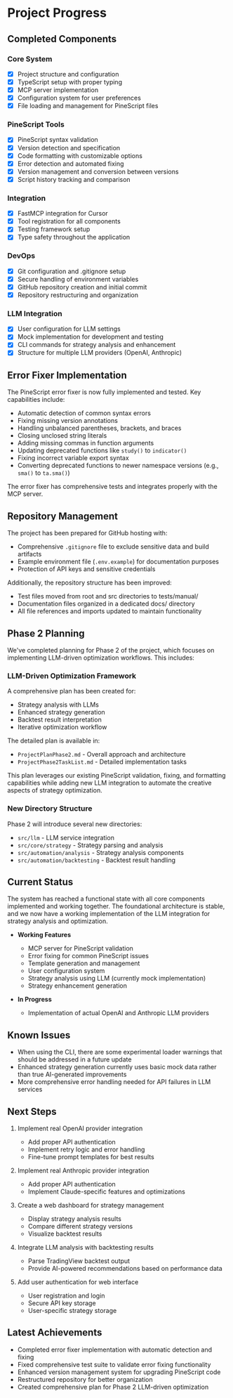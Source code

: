 # Project Progress

## Completed Components

### Core System
- [x] Project structure and configuration
- [x] TypeScript setup with proper typing
- [x] MCP server implementation
- [x] Configuration system for user preferences
- [x] File loading and management for PineScript files

### PineScript Tools
- [x] PineScript syntax validation
- [x] Version detection and specification
- [x] Code formatting with customizable options
- [x] Error detection and automated fixing
- [x] Version management and conversion between versions
- [x] Script history tracking and comparison

### Integration
- [x] FastMCP integration for Cursor
- [x] Tool registration for all components
- [x] Testing framework setup
- [x] Type safety throughout the application

### DevOps
- [x] Git configuration and .gitignore setup
- [x] Secure handling of environment variables
- [x] GitHub repository creation and initial commit
- [x] Repository restructuring and organization

### LLM Integration
- [x] User configuration for LLM settings
- [x] Mock implementation for development and testing
- [x] CLI commands for strategy analysis and enhancement
- [x] Structure for multiple LLM providers (OpenAI, Anthropic)

## Error Fixer Implementation

The PineScript error fixer is now fully implemented and tested. Key capabilities include:

- Automatic detection of common syntax errors
- Fixing missing version annotations
- Handling unbalanced parentheses, brackets, and braces
- Closing unclosed string literals
- Adding missing commas in function arguments
- Updating deprecated functions like `study()` to `indicator()`
- Fixing incorrect variable export syntax
- Converting deprecated functions to newer namespace versions (e.g., `sma()` to `ta.sma()`)

The error fixer has comprehensive tests and integrates properly with the MCP server.

## Repository Management

The project has been prepared for GitHub hosting with:

- Comprehensive `.gitignore` file to exclude sensitive data and build artifacts
- Example environment file (`.env.example`) for documentation purposes
- Protection of API keys and sensitive credentials

Additionally, the repository structure has been improved:
- Test files moved from root and src directories to tests/manual/
- Documentation files organized in a dedicated docs/ directory
- All file references and imports updated to maintain functionality

## Phase 2 Planning

We've completed planning for Phase 2 of the project, which focuses on implementing LLM-driven optimization workflows. This includes:

### LLM-Driven Optimization Framework

A comprehensive plan has been created for:
- Strategy analysis with LLMs
- Enhanced strategy generation
- Backtest result interpretation
- Iterative optimization workflow

The detailed plan is available in:
- `ProjectPlanPhase2.md` - Overall approach and architecture
- `ProjectPhase2TaskList.md` - Detailed implementation tasks

This plan leverages our existing PineScript validation, fixing, and formatting capabilities while adding new LLM integration to automate the creative aspects of strategy optimization.

### New Directory Structure

Phase 2 will introduce several new directories:
- `src/llm` - LLM service integration
- `src/core/strategy` - Strategy parsing and analysis
- `src/automation/analysis` - Strategy analysis components
- `src/automation/backtesting` - Backtest result handling

## Current Status

The system has reached a functional state with all core components implemented and working together. The foundational architecture is stable, and we now have a working implementation of the LLM integration for strategy analysis and optimization.

- **Working Features**
  - MCP server for PineScript validation
  - Error fixing for common PineScript issues
  - Template generation and management
  - User configuration system
  - Strategy analysis using LLM (currently mock implementation)
  - Strategy enhancement generation

- **In Progress**
  - Implementation of actual OpenAI and Anthropic LLM providers

## Known Issues

- When using the CLI, there are some experimental loader warnings that should be addressed in a future update
- Enhanced strategy generation currently uses basic mock data rather than true AI-generated improvements
- More comprehensive error handling needed for API failures in LLM services

## Next Steps

1. Implement real OpenAI provider integration
   - Add proper API authentication
   - Implement retry logic and error handling
   - Fine-tune prompt templates for best results

2. Implement real Anthropic provider integration
   - Add proper API authentication
   - Implement Claude-specific features and optimizations

3. Create a web dashboard for strategy management
   - Display strategy analysis results
   - Compare different strategy versions
   - Visualize backtest results

4. Integrate LLM analysis with backtesting results
   - Parse TradingView backtest output
   - Provide AI-powered recommendations based on performance data

5. Add user authentication for web interface
   - User registration and login
   - Secure API key storage
   - User-specific strategy storage

## Latest Achievements

- Completed error fixer implementation with automatic detection and fixing
- Fixed comprehensive test suite to validate error fixing functionality
- Enhanced version management system for upgrading PineScript code
- Restructured repository for better organization
- Created comprehensive plan for Phase 2 LLM-driven optimization 